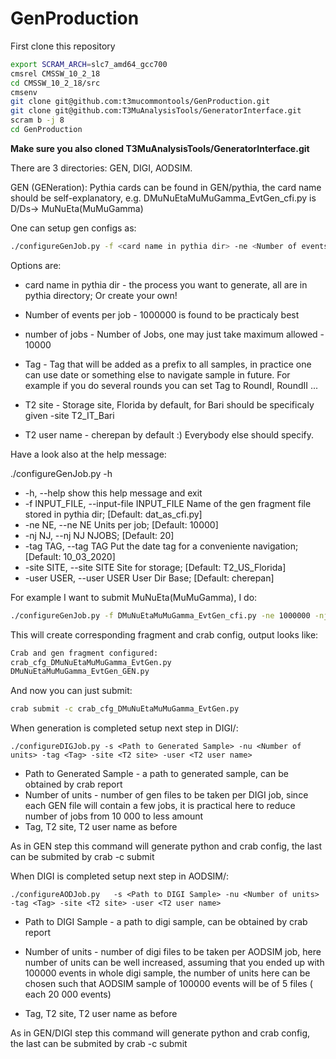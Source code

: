 # GenProduction


First clone this repository
```sh
export SCRAM_ARCH=slc7_amd64_gcc700
cmsrel CMSSW_10_2_18
cd CMSSW_10_2_18/src
cmsenv
git clone git@github.com:t3mucommontools/GenProduction.git
git clone git@github.com:T3MuAnalysisTools/GeneratorInterface.git
scram b -j 8
cd GenProduction
```

**Make sure you also cloned T3MuAnalysisTools/GeneratorInterface.git**


There are 3 directories: GEN, DIGI, AODSIM. 

GEN (GENeration):
Pythia cards can be found in GEN/pythia, the card name should be self-explanatory, e.g. DMuNuEtaMuMuGamma_EvtGen_cfi.py  is D/Ds-> MuNuEta(MuMuGamma)


One can setup gen  configs as:

```sh
./configureGenJob.py -f <card name in pythia dir> -ne <Number of events per job> -nj <Number of jobs> -tag <Tag> -site <T2 site> -user <T2 user name>
```

Options are:

* card name in pythia dir     - the process you want to generate, all are in pythia directory; Or create your own!
* Number of events per job    - 1000000 is found to be practicaly best
* number of jobs              - Number of Jobs, one may just take maximum allowed - 10000
* Tag                         - Tag that will be added as a prefix to all samples, in practice one can use date or something else to navigate sample in future. For example if you do several rounds you can set Tag to RoundI, RoundII ...

* T2 site                     - Storage site, Florida by default, for Bari should be specificaly given -site T2_IT_Bari
* T2 user name                - cherepan by default :) Everybody else should specify.

Have a look also at the help message:

./configureGenJob.py -h

*  -h, --help            show this help message and exit
*  -f INPUT_FILE, --input-file INPUT_FILE
                        Name of the gen fragment file stored in pythia dir;
                        [Default: dat_as_cfi.py]
*  -ne NE, --ne NE       Units per job; [Default: 10000]
*  -nj NJ, --nj NJ       NJOBS; [Default: 20]
*  -tag TAG, --tag TAG   Put the date tag for a conveniente navigation;
                        [Default: 10_03_2020]
*  -site SITE, --site SITE
                        Site for storage; [Default: T2_US_Florida]
*  -user USER, --user USER
                        User Dir Base; [Default: cherepan]






For example I want to submit MuNuEta(MuMuGamma), I do:
```sh
./configureGenJob.py -f DMuNuEtaMuMuGamma_EvtGen_cfi.py -ne 1000000 -nj 10000 -tag Round01_10_2020 -site T2_US_Florida -user cherepan
```

This will create corresponding fragment and crab config, output looks like:
```sh
Crab and gen fragment configured:
crab_cfg_DMuNuEtaMuMuGamma_EvtGen.py
DMuNuEtaMuMuGamma_EvtGen_GEN.py
```
And now you can just submit:

```sh
crab submit -c crab_cfg_DMuNuEtaMuMuGamma_EvtGen.py
```




When generation is completed setup next step in DIGI/:


```
./configureDIGJob.py -s <Path to Generated Sample> -nu <Number of units> -tag <Tag> -site <T2 site> -user <T2 user name>
```

* Path to Generated Sample - a path to generated sample, can be obtained by crab report
* Number of units          - number of gen files to be taken per DIGI job, since each GEN file will contain a few jobs, it is practical here to reduce number of jobs from 10 000 to less amount
* Tag, T2 site, T2 user name as before

As in GEN step this command will generate python and crab config, the last can be submited by crab -c submit




When DIGI is completed setup next step in AODSIM/:


```
./configureAODJob.py   -s <Path to DIGI Sample> -nu <Number of units> -tag <Tag> -site <T2 site> -user <T2 user name>
```

* Path to DIGI Sample - a path to digi sample, can be obtained by crab report
* Number of units     - number of digi  files to be taken per AODSIM job, here number of units can be well increased, assuming that you ended up with 100000 events in whole digi sample, the number of units here can be chosen such that AODSIM sample of 100000 events will be of 5 files ( each 20 000 events)

* Tag, T2 site, T2 user name as before

As in GEN/DIGI step this command will generate python and crab config, the last can be submited by crab -c submit



